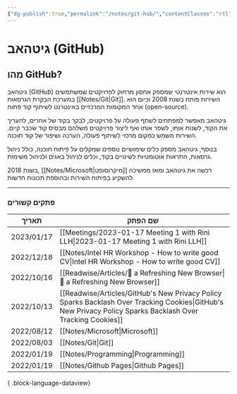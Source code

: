 ```yaml
---
{"dg-publish":true,"permalink":"/notes/git-hub/","contentClasses":"rtl"}
---
```




# גיטהאב  (GitHub)
## מהו GitHub?
גיטהאב (GitHub) הוא שירות אינטרנטי שמספק אחסון מרחוק לפרויקטים שמשתמשים במערכת הבקרת הגרסאות [[Notes/Git\|Git]]. השירות פותח בשנת 2008 וכיום הוא אחד המקומות המרכזיים באינטרנט לשיתוף קוד פתוח (open-source).

גיטהאב מאפשר למפתחים לשתף פעולה על פרויקטים, לבקר בקוד של אחרים, להעריך את הקוד, לשנות אותו, לשפר אותו ואף ליצור פרויקטים משלהם מבסיס קוד שכבר קיים. השירות משמש כמקום מרכזי לשיתוף פעולה, הערכה ושיפור של קוד תוכנה.

בנוסף, גיטהאב מספק כלים שימושיים נוספים שמקלים על פיתוח תוכנה, כולל ניהול גרסאות, התראות אוטומטיות לשינויים בקוד, וכלים לניהול באגים ולניהול משימות.

בשנת 2018, [[Notes/Microsoft\|מיקרוסופט]] רכשה את גיטהאב ומאז ממשיכה להשקיע בפיתוח השירות ובהוספת תכונות חדשות.

 --- 

### פתקים קשורים
| תאריך      | שם הפתק                                                                                                                                                       |
| ---------- | ------------------------------------------------------------------------------------------------------------------------------------------------------------- |
| 2023/01/17 | [[Meetings/2023-01-17 Meeting 1 with Rini LLH\|2023-01-17 Meeting 1 with Rini LLH]]                                                                        |
| 2022/12/18 | [[Notes/Intel HR Workshop - How to write good CV\|Intel HR Workshop - How to write good CV]]                                                               |
| 2022/10/16 | [[Readwise/Articles/🌊 a Refreshing New Browser\|🌊 a Refreshing New Browser]]                                                                             |
| 2022/10/13 | [[Readwise/Articles/GitHub's New Privacy Policy Sparks Backlash Over Tracking Cookies\|GitHub's New Privacy Policy Sparks Backlash Over Tracking Cookies]] |
| 2022/08/12 | [[Notes/Microsoft\|Microsoft]]                                                                                                                             |
| 2022/08/03 | [[Notes/Git\|Git]]                                                                                                                                         |
| 2022/01/19 | [[Notes/Programming\|Programming]]                                                                                                                         |
| 2022/01/19 | [[Notes/Github Pages\|Github Pages]]                                                                                                                       |

{ .block-language-dataview}
 